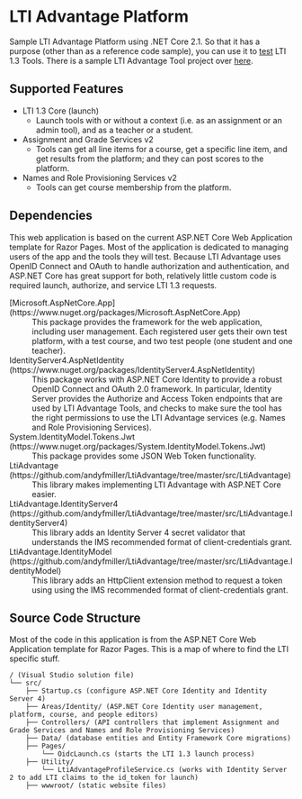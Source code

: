 # LTI Advantage Platform

Sample LTI Advantage Platform using .NET Core 2.1. So that it has a purpose (other than as a reference code sample), you can use it to [test](https://advantageplatform.azurewebsites.net/) LTI 1.3 Tools. There is a sample LTI Advantage Tool project over [here](https://github.com/andyfmiller/LtiAdvantageTool).

## Supported Features

- LTI 1.3 Core (launch)
   - Launch tools with or without a context (i.e. as an assignment or an admin tool), and as a teacher or a student.
- Assignment and Grade Services v2
   - Tools can get all line items for a course, get a specific line item, and get results from the platform; and they can post scores to the platform.
- Names and Role Provisioning Services v2
   - Tools can get course membership from the platform.

## Dependencies

This web application is based on the current ASP.NET Core Web Application template for Razor Pages.
Most of the application is dedicated to managing users of the app and the tools they will test. Because
LTI Advantage uses OpenID Connect and OAuth to handle authorization and authentication, and ASP.NET Core 
has great support for both, relatively little custom code is required launch, authorize, and service 
LTI 1.3 requests.

<dl>
  <dt>
    [Microsoft.AspNetCore.App](https://www.nuget.org/packages/Microsoft.AspNetCore.App)
  </dt>
  <dd>
     This package provides the framework for the web application, including user management. Each registered 
     user gets their own test platform, with a test course, and two test people (one student and one teacher).    
  </dd>
  <dt>IdentityServer4.AspNetIdentity (https://www.nuget.org/packages/IdentityServer4.AspNetIdentity)</dt>
  <dd>
     This package works with ASP.NET Core Identity to provide a robust OpenID Connect and OAuth 2.0 framework.
     In particular, Identity Server provides the Authorize and Access Token endpoints that are used by LTI
     Advantage Tools, and checks to make sure the tool has the right permissions to use the LTI Advantage
     services (e.g. Names and Role Provisioning Services).
   </dd>
  <dt>System.IdentityModel.Tokens.Jwt (https://www.nuget.org/packages/System.IdentityModel.Tokens.Jwt)</dt>
  <dd>This package provides some JSON Web Token functionality.</dd>
  <dt>LtiAdvantage (https://github.com/andyfmiller/LtiAdvantage/tree/master/src/LtiAdvantage)</dt>
  <dd>This library makes implementing LTI Advantage with ASP.NET Core easier.</dd>
  <dt>LtiAdvantage.IdentityServer4 (https://github.com/andyfmiller/LtiAdvantage/tree/master/src/LtiAdvantage.IdentityServer4)</dt>
  <dd>
     This library adds an Identity Server 4 secret validator that understands the IMS recommended format of 
     client-credentials grant.
  </dd>
  <dt>LtiAdvantage.IdentityModel (https://github.com/andyfmiller/LtiAdvantage/tree/master/src/LtiAdvantage.IdentityModel)</dt>
  <dd>
     This library adds an HttpClient extension method to request a token using using the IMS recommended
     format of client-credentials grant.
  </dd>
</dl>

## Source Code Structure
Most of the code in this application is from the ASP.NET Core Web Application template for Razor Pages. This
is a map of where to find the LTI specific stuff.
```
/ (Visual Studio solution file)
└── src/
    ├── Startup.cs (configure ASP.NET Core Identity and Identity Server 4)
    ├── Areas/Identity/ (ASP.NET Core Identity user management, platform, course, and people editors)
    ├── Controllers/ (API controllers that implement Assignment and Grade Services and Names and Role Provisioning Services)
    ├── Data/ (database entities and Entity Framework Core migrations)
    ├── Pages/
        └── OidcLaunch.cs (starts the LTI 1.3 launch process)
    ├── Utility/
        └── LtiAdvantageProfileService.cs (works with Identity Server 2 to add LTI claims to the id_token for launch)
    ├── wwwroot/ (static website files)        
```

